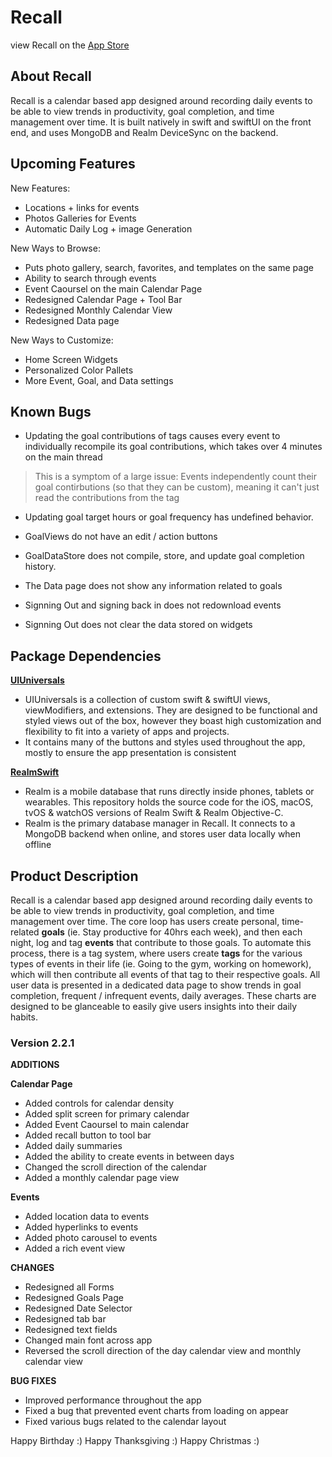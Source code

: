 # Recall

view Recall on the [App Store](https://apps.apple.com/us/app/recall/id6466136108)

## **About Recall**

Recall is a calendar based app designed around recording daily events to be able to view trends in productivity, goal completion, and time management over time. It is built natively in swift and swiftUI on the front end, and uses MongoDB and Realm DeviceSync on the backend.

## **Upcoming Features**

New Features:
- Locations + links for events
- Photos Galleries for Events
- Automatic Daily Log + image Generation

New Ways to Browse:

- Puts photo gallery, search, favorites, and templates on the same page
- Ability to search through events
- Event Caoursel on the main Calendar Page
- Redesigned Calendar Page + Tool Bar
- Redesigned Monthly Calendar View
- Redesigned Data page

New Ways to Customize:

- Home Screen Widgets
- Personalized Color Pallets
- More Event, Goal, and Data settings

## **Known Bugs**

- Updating the goal contributions of tags causes every event to individually recompile its goal contributions, which takes over 4 minutes on the main thread
> This is a symptom of a large issue: Events independently count their goal contirbutions (so that they can be custom), meaning it can't just read the contributions from the tag

- Updating goal target hours or goal frequency has undefined behavior.
- GoalViews do not have an edit / action buttons
- GoalDataStore does not compile, store, and update goal completion history. 
- The Data page does not show any information related to goals

- Signning Out and signing back in does not redownload events
- Signning Out does not clear the data stored on widgets

## **Package Dependencies**

[**UIUniversals**](https://github.com/Brian-Masse/UIUniversals)

- UIUniversals is a collection of custom swift & swiftUI views, viewModifiers, and extensions. They are designed to be functional and styled views out of the box, however they boast high customization and flexibility to fit into a variety of apps and projects.
- It contains many of the buttons and styles used throughout the app, mostly to ensure the app presentation is consistent

[**RealmSwift**](https://github.com/realm/realm-swift)

- Realm is a mobile database that runs directly inside phones, tablets or wearables. This repository holds the source code for the iOS, macOS, tvOS & watchOS versions of Realm Swift & Realm Objective-C.
- Realm is the primary database manager in Recall. It connects to a MongoDB backend when online, and stores user data locally when offline

## **Product Description**

Recall is a calendar based app designed around recording daily events to be able to view trends in productivity, goal completion, and time management over time. The core loop has users create personal, time-related **goals** (ie. Stay productive for 40hrs each week), and then each night, log and tag **events** that contribute to those goals. To automate this process, there is a tag system, where users create **tags** for the various types of events in their life (ie. Going to the gym, working on homework), which will then contribute all events of that tag to their respective goals. All user data is presented in a dedicated data page to show trends in goal completion, frequent / infrequent events, daily averages. These charts are designed to be glanceable to easily give users insights into their daily habits.

### **Version 2.2.1**

**ADDITIONS**

**Calendar Page**

- Added controls for calendar density
- Added split screen for primary calendar
- Added Event Caoursel to main calendar
- Added recall button to tool bar
- Added daily summaries
- Added the ability to create events in between days
- Changed the scroll direction of the calendar
- Added a monthly calendar page view

**Events**

- Added location data to events
- Added hyperlinks to events
- Added photo carousel to events
- Added a rich event view

**CHANGES**

- Redesigned all Forms
- Redesigned Goals Page
- Redesigned Date Selector
- Redesigned tab bar
- Redesigned text fields
- Changed main font across app
- Reversed the scroll direction of the day calendar view and monthly calendar view


**BUG FIXES**

- Improved performance throughout the app
- Fixed a bug that prevented event charts from loading on appear
- Fixed various bugs related to the calendar layout

Happy Birthday :)
Happy Thanksgiving :)
Happy Christmas :)
